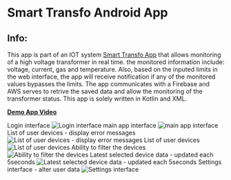 # Smart Transfo Android App

## Info:

This app is part of an IOT system [Smart Transfo App](https://br-webapp.herokuapp.com) that allows monitoring of a high voltage transformer in real time. the monitored information include: voltage, current, gas and temperature.
Also, based on the inputed limits in the web interface, the app will receive notification if any of the monitored values bypasses the limits.
The app communicates with a Firebase and AWS serves to retrive the saved data and allow the monitoring of the transformer status.
This app is solely written in Kotlin and XML. 

[**Demo App Video**](https://drive.google.com/open?id=1UboFw44ON_v2ghh2Ssp1tWov6eYaBfH2)

Login interface
![Login interface](screenshots/1.png)
main app interface
![main app interface](screenshots/2.png)
List of user devices - display error messages
![List of user devices - display error messages](screenshots/3.png)
List of user devices
![List of user devices](screenshots/4.png)
Ability to filter the devices
![Ability to filter the devices](screenshots/5.png)
Latest selected device data - updated each 5seconds
![Latest selected device data - updated each 5seconds](screenshots/6.png)
Settings interface - alter user data
![Settings interface](screenshots/7.jpg)

